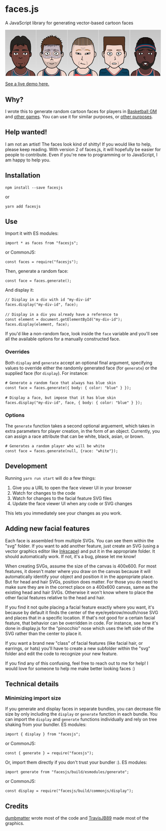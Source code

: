 # faces.js

A JavaScript library for generating vector-based cartoon faces

[![](examples.png)](http://zengm.com/facesjs/)

[See a live demo here.](http://zengm.com/facesjs/)

## Why?

I wrote this to generate random cartoon faces for players in [Basketball GM](https://basketball-gm.com/) and [other games](https://zengm.com/). You can use it for similar purposes, or [other purposes](https://biowiki.org/wiki/index.php/Main_Page).

## Help wanted!

I am not an artist! The faces look kind of shitty! If you would like to help, please keep reading. With version 2 of faces.js, it will hopefully be easier for people to contribute. Even if you're new to programming or to JavaScript, I am happy to help you.

## Installation

    npm install --save facesjs

or

    yarn add facesjs

## Use

Import it with ES modules:

    import * as faces from "facesjs";

or CommonJS:

    const faces = require("facesjs");

Then, generate a random face:

    const face = faces.generate();

And display it:

    // Display in a div with id "my-div-id"
    faces.display("my-div-id", face);

    // Display in a div you already have a reference to
    const element = document.getElementById("my-div-id");
    faces.display(element, face);

If you'd like a non-random face, look inside the `face` variable and you'll see all the available options for a manually constructed face.

### Overrides

Both `display` and `generate` accept an optional final argument, specifying values to override either the randomly generated face (for `generate`) or the supplied face (for `display`). For instance:

    # Generate a random face that always has blue skin
    const face = faces.generate({ body: { color: "blue" } });

    # Display a face, but impose that it has blue skin
    faces.display("my-div-id", face, { body: { color: "blue" } });

### Options

The `generate` function takes a second optional arguement, which takes in extra parameters for player creation, in the form of an object. Currently, you can assign a race attribute that can be white, black, asian, or brown.

    # Generates a random player who will be white
    const face = faces.generate(null, {race: "white"});

## Development

Running `yarn run start` will do a few things:

1. Give you a URL to open the face viewer UI in your browser
2. Watch for changes to the code
3. Watch for changes to the facial feature SVG files
4. Update the face viewer UI when any code or SVG changes

This lets you immediately see your changes as you work.

## Adding new facial features

Each face is assembled from multiple SVGs. You can see them within the "svg" folder. If you want to add another feature, just create an SVG (using a vector graphics editor like [Inkscape](https://inkscape.org/)) and put it in the appropriate folder. It should automatically work. If not, it's a bug, please let me know!

When creating SVGs, assume the size of the canvas is 400x600. For most features, it doesn't mater where you draw on the canvas because it will automatically identify your object and position it in the appropriate place. But for head and hair SVGs, position does matter. For those you do need to make sure they are in the correct place on a 400x600 canvas, same as the existing head and hair SVGs. Otherwise it won't know where to place the other facial features relative to the head and hair.

If you find it not quite placing a facial feature exactly where you want, it's because by default it finds the center of the eye/eyebrow/mouth/nose SVG and places that in a specific location. If that's not good for a certain facial feature, that behavior can be overridden in code. For instance, see how it's done in display.js for the "pinocchio" nose which uses the left side of the SVG rather than the center to place it.

If you want a brand new "class" of facial features (like facial hair, or earrings, or hats) you'll have to create a new subfolder within the "svg" folder and edit the code to recognize your new feature.

If you find any of this confusing, feel free to reach out to me for help! I would love for someone to help me make better looking faces :)

## Technical details

### Minimizing import size

If you generate and display faces in separate bundles, you can decrease file size by only including the `display` or `generate` function in each bundle. You can import the `display` and `generate` functions individually and rely on tree shaking from your bundler. ES modules:

    import { display } from "facesjs";

or CommonJS:

    const { generate } = require("facesjs");

Or, import them directly if you don't trust your bundler :). ES modules:

    import generate from "facesjs/build/esmodules/generate";

or CommonJS:

    const display = require("facesjs/build/commonjs/display");

## Credits

[dumbmatter](https://github.com/dumbmatter) wrote most of the code and [TravisJB89](https://github.com/TravisJB89) made most of the graphics.
